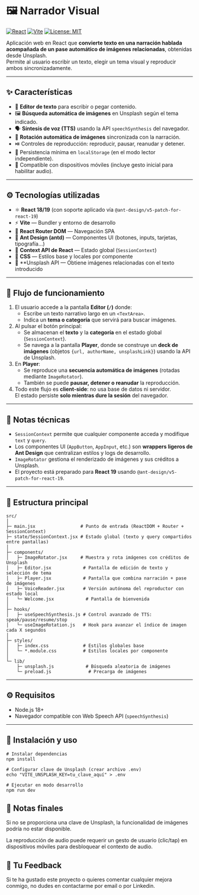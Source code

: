 # 🖼️ Narrador Visual

[![React](https://img.shields.io/badge/React-18%2F19-61DAFB?logo=react&logoColor=white&style=flat)](https://react.dev/)
[![Vite](https://img.shields.io/badge/Vite-5+-646CFF?logo=vite&logoColor=white&style=flat)](https://vitejs.dev/)
[![License: MIT](https://img.shields.io/badge/License-MIT-green.svg?style=flat)](./LICENSE)

Aplicación web en React que **convierte texto en una narración hablada acompañada de un pase automático de imágenes relacionadas**, obtenidas desde Unsplash.  
Permite al usuario escribir un texto, elegir un tema visual y reproducir ambos sincronizadamente.

---

## ✨ Características

- 📝 **Editor de texto** para escribir o pegar contenido.
- 🖼️ **Búsqueda automática de imágenes** en Unsplash según el tema indicado.
- 🗣️ **Síntesis de voz (TTS)** usando la API `speechSynthesis` del navegador.
- 📸 **Rotación automática de imágenes** sincronizada con la narración.
- ⏯️ Controles de reproducción: reproducir, pausar, reanudar y detener.
- 💾 Persistencia mínima en `localStorage` (en el modo lector independiente).
- 📱 Compatible con dispositivos móviles (incluye gesto inicial para habilitar audio).

---

## ⚙️ Tecnologías utilizadas

- ⚛️ **React 18/19** (con soporte aplicado vía `@ant-design/v5-patch-for-react-19`)
- ⚡ **Vite** — Bundler y entorno de desarrollo
- 🧭 **React Router DOM** — Navegación SPA
- 🎨 **Ant Design (antd)** — Componentes UI (botones, inputs, tarjetas, tipografía…)
- 🧠 **Context API de React** — Estado global (`SessionContext`)
- 🎨 **CSS** — Estilos base y locales por componente
- 🌄 **Unsplash API — Obtiene imágenes relacionadas con el texto introducido

---

## 🧠 Flujo de funcionamiento

1. El usuario accede a la pantalla **Editor (`/`)** donde:
   - Escribe un texto narrativo largo en un `<TextArea>`.
   - Indica un **tema o categoría** que servirá para buscar imágenes.
2. Al pulsar el botón principal:
   - Se almacenan el **texto** y la **categoría** en el estado global (`SessionContext`).
   - Se navega a la pantalla **Player**, donde se construye un **deck de imágenes** (objetos `{url, authorName, unsplashLink}`) usando la API de Unsplash.
3. En **Player**:
   - Se reproduce una **secuencia automática de imágenes** (rotadas mediante `ImageRotator`).
   - También se puede **pausar, detener o reanudar** la reproducción.
4. Todo este flujo es **client-side**: no usa base de datos ni servidor.  
   El estado persiste **solo mientras dure la sesión** del navegador.

---

## 📌 Notas técnicas

- `SessionContext` permite que cualquier componente acceda y modifique `text` y `query`.
- Los componentes UI (`AppButton`, `AppInput`, etc.) son **wrappers ligeros de Ant Design** que centralizan estilos y logs de desarrollo.
- `ImageRotator` gestiona el renderizado de imágenes y sus créditos a Unsplash.
- El proyecto está preparado para **React 19** usando `@ant-design/v5-patch-for-react-19`.

---

## 🧩 Estructura principal

```plaintext
src/
│
├─ main.jsx                 # Punto de entrada (ReactDOM + Router + SessionContext)
├─ state/SessionContext.jsx # Estado global (texto y query compartidos entre pantallas)
│
├─ components/
│   ├─ ImageRotator.jsx     # Muestra y rota imágenes con créditos de Unsplash
│   ├─ Editor.jsx            # Pantalla de edición de texto y selección de tema
│   ├─ Player.jsx            # Pantalla que combina narración + pase de imágenes
│   ├─ VoiceReader.jsx       # Versión autónoma del reproductor con estado local
│   └─ Welcome.jsx            # Pantalla de bienvenida
│
├─ hooks/
│   ├─ useSpeechSynthesis.js # Control avanzado de TTS: speak/pause/resume/stop
│   └─ useImageRotation.js   # Hook para avanzar el índice de imagen cada X segundos
│
├─ styles/
│   ├─ index.css             # Estilos globales base
│   └─ *.module.css          # Estilos locales por componente
│
└─ lib/
    ├─ unsplash.js            # Búsqueda aleatoria de imágenes
    └─ preload.js              # Precarga de imágenes

```
---

## ⚙️ Requisitos

- Node.js 18+
- Navegador compatible con Web Speech API (`speechSynthesis`)

---

## 🚀 Instalación y uso

```
# Instalar dependencias
npm install

# Configurar clave de Unsplash (crear archivo .env)
echo "VITE_UNSPLASH_KEY=tu_clave_aquí" > .env

# Ejecutar en modo desarrollo
npm run dev
```

## 📌 Notas finales

Si no se proporciona una clave de Unsplash, la funcionalidad de imágenes podría no estar disponible.

La reproducción de audio puede requerir un gesto de usuario (clic/tap) en dispositivos móviles para desbloquear el contexto de audio.

## 💜 Tu Feedback
Si te ha gustado este proyecto o quieres comentar cualquier mejora conmigo, no dudes en contactarme por email o por Linkedin.